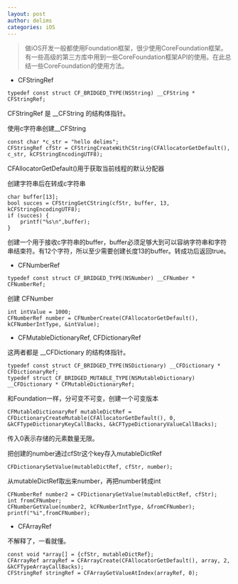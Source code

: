 ```yaml
---
layout: post
author: delims
categories: iOS
---
```


>做iOS开发一般都使用Foundation框架，很少使用CoreFoundation框架。有一些高级的第三方库中用到一些CoreFoundation框架API的使用。在此总结一些CoreFoundation的使用方法。

- CFStringRef

```
typedef const struct CF_BRIDGED_TYPE(NSString) __CFString * CFStringRef;
```

CFStringRef 是 __CFString 的结构体指针。

使用c字符串创建__CFString

```
const char *c_str = "hello delims";
CFStringRef cfStr = CFStringCreateWithCString(CFAllocatorGetDefault(), c_str, kCFStringEncodingUTF8);
```

CFAllocatorGetDefault()用于获取当前线程的默认分配器

创建字符串后在转成c字符串

```
char buffer[13];
bool succes = CFStringGetCString(cfStr, buffer, 13, kCFStringEncodingUTF8);
if (succes) {
    printf("%s\n",buffer);
}
```
创建一个用于接收c字符串的buffer，buffer必须足够大到可以容纳字符串和字符串结束符。有12个字符，所以至少需要创建长度13的buffer。转成功后返回true。

- CFNumberRef

```
typedef const struct CF_BRIDGED_TYPE(NSNumber) __CFNumber * CFNumberRef;
```

创建 CFNumber

```
int intValue = 1000;
CFNumberRef number = CFNumberCreate(CFAllocatorGetDefault(), kCFNumberIntType, &intValue);
```

- CFMutableDictionaryRef, CFDictionaryRef

这两者都是 __CFDictionary 的结构体指针。

```
typedef const struct CF_BRIDGED_TYPE(NSDictionary) __CFDictionary * CFDictionaryRef;
typedef struct CF_BRIDGED_MUTABLE_TYPE(NSMutableDictionary) __CFDictionary * CFMutableDictionaryRef;
```

和Foundation一样，分可变不可变，创建一个可变版本

```
CFMutableDictionaryRef mutableDictRef = CFDictionaryCreateMutable(CFAllocatorGetDefault(), 0, &kCFTypeDictionaryKeyCallBacks, &kCFTypeDictionaryValueCallBacks);
```

传入0表示存储的元素数量无限。

把创建的number通过cfStr这个key存入mutableDictRef

```
CFDictionarySetValue(mutableDictRef, cfStr, number);
```

从mutableDictRef取出来number，再把number转成int

```
CFNumberRef number2 = CFDictionaryGetValue(mutableDictRef, cfStr);
int fromCFNumber;
CFNumberGetValue(number2, kCFNumberIntType, &fromCFNumber);
printf("%i",fromCFNumber);

```
- CFArrayRef

不解释了，一看就懂。


```
const void *array[] = {cfStr, mutableDictRef};
CFArrayRef arrayRef = CFArrayCreate(CFAllocatorGetDefault(), array, 2, &kCFTypeArrayCallBacks);
CFStringRef stringRef = CFArrayGetValueAtIndex(arrayRef, 0);

```


